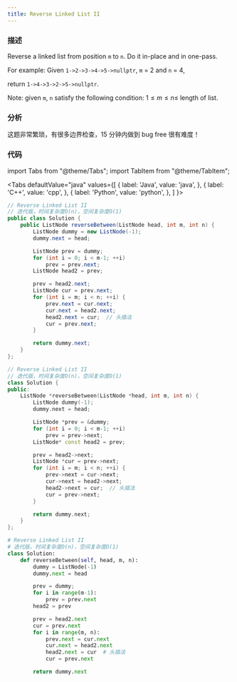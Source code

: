 ```yaml
---
title: Reverse Linked List II
---
```


### 描述

Reverse a linked list from position `m` to `n`. Do it in-place and in one-pass.

For example:
Given `1->2->3->4->5->nullptr`, `m` = 2 and `n` = 4,

return `1->4->3->2->5->nullptr`.

Note: given `m`, `n` satisfy the following condition: $1 \leq m \leq  n \leq$ length of list.

### 分析

这题非常繁琐，有很多边界检查，15 分钟内做到 bug free 很有难度！

### 代码

import Tabs from "@theme/Tabs";
import TabItem from "@theme/TabItem";

<Tabs
defaultValue="java"
values={[
{ label: 'Java', value: 'java', },
{ label: 'C++', value: 'cpp', },
{ label: 'Python', value: 'python', },
]
}>
<TabItem value="java">

```java
// Reverse Linked List II
// 迭代版，时间复杂度O(n)，空间复杂度O(1)
public class Solution {
    public ListNode reverseBetween(ListNode head, int m, int n) {
        ListNode dummy = new ListNode(-1);
        dummy.next = head;

        ListNode prev = dummy;
        for (int i = 0; i < m-1; ++i)
            prev = prev.next;
        ListNode head2 = prev;

        prev = head2.next;
        ListNode cur = prev.next;
        for (int i = m; i < n; ++i) {
            prev.next = cur.next;
            cur.next = head2.next;
            head2.next = cur;  // 头插法
            cur = prev.next;
        }

        return dummy.next;
    }
};
```

</TabItem>
<TabItem value="cpp">

```cpp
// Reverse Linked List II
// 迭代版，时间复杂度O(n)，空间复杂度O(1)
class Solution {
public:
    ListNode *reverseBetween(ListNode *head, int m, int n) {
        ListNode dummy(-1);
        dummy.next = head;

        ListNode *prev = &dummy;
        for (int i = 0; i < m-1; ++i)
            prev = prev->next;
        ListNode* const head2 = prev;

        prev = head2->next;
        ListNode *cur = prev->next;
        for (int i = m; i < n; ++i) {
            prev->next = cur->next;
            cur->next = head2->next;
            head2->next = cur;  // 头插法
            cur = prev->next;
        }

        return dummy.next;
    }
};
```

</TabItem>
<TabItem value="python">

```python
# Reverse Linked List II
# 迭代版，时间复杂度O(n)，空间复杂度O(1)
class Solution:
    def reverseBetween(self, head, m, n):
        dummy = ListNode(-1)
        dummy.next = head

        prev = dummy;
        for i in range(m-1):
            prev = prev.next
        head2 = prev

        prev = head2.next
        cur = prev.next
        for i in range(m, n):
            prev.next = cur.next
            cur.next = head2.next
            head2.next = cur  # 头插法
            cur = prev.next

        return dummy.next
```

</TabItem>
</Tabs>
